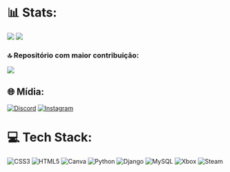   # 📊 Stats:
![](https://nirzak-streak-stats.vercel.app/?user=JoaoPedroSBT00&theme=merko&hide_border=false)
![](https://github-readme-stats.vercel.app/api/top-langs/?username=JoaoPedroSBT00&theme=merko&hide_border=false&include_all_commits=false&count_private=false&layout=compact)      

### 🔝 Repositório com maior contribuição:
![](https://github-contributor-stats.vercel.app/api?username=JoaoPedroSBT00&limit=5&theme=dark&combine_all_yearly_contributions=true)


  ## 🌐 Mídia:
[![Discord](https://img.shields.io/badge/Discord-%237289DA.svg?logo=discord&logoColor=white)](https://discord.gg/joaoosabio) [![Instagram](https://img.shields.io/badge/Instagram-%23E4405F.svg?logo=Instagram&logoColor=white)](https://instagram.com/joaopedrosbt) 

  # 💻 Tech Stack:
![CSS3](https://img.shields.io/badge/css3-%231572B6.svg?style=for-the-badge&logo=css3&logoColor=white) ![HTML5](https://img.shields.io/badge/html5-%23E34F26.svg?style=for-the-badge&logo=html5&logoColor=white) ![Canva](https://img.shields.io/badge/Canva-%2300C4CC.svg?style=for-the-badge&logo=Canva&logoColor=white) ![Python](https://img.shields.io/badge/python-3670A0?style=for-the-badge&logo=python&logoColor=ffdd54) ![Django](https://img.shields.io/badge/django-%23092E20.svg?style=for-the-badge&logo=django&logoColor=white) ![MySQL](https://img.shields.io/badge/mysql-4479A1.svg?style=for-the-badge&logo=mysql&logoColor=white) ![Xbox](https://img.shields.io/badge/xbox-%23107C10.svg?style=for-the-badge&logo=xbox&logoColor=white) ![Steam](https://img.shields.io/badge/steam-%23000000.svg?style=for-the-badge&logo=steam&logoColor=white)

<!-- Proudly created with GPRM ( https://gprm.itsvg.in ) -->
